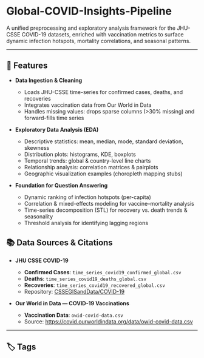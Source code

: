 # Global-COVID-Insights-Pipeline

A unified preprocessing and exploratory analysis framework for the JHU-CSSE COVID-19 datasets, enriched with vaccination metrics to surface dynamic infection hotspots, mortality correlations, and seasonal patterns.

---

## 🚀 Features

- **Data Ingestion & Cleaning**  
  - Loads JHU-CSSE time-series for confirmed cases, deaths, and recoveries  
  - Integrates vaccination data from Our World in Data  
  - Handles missing values: drops sparse columns (>30% missing) and forward-fills time series

- **Exploratory Data Analysis (EDA)**  
  - Descriptive statistics: mean, median, mode, standard deviation, skewness  
  - Distribution plots: histograms, KDE, boxplots  
  - Temporal trends: global & country-level line charts  
  - Relationship analysis: correlation matrices & pairplots  
  - Geographic visualization examples (choropleth mapping stubs)

- **Foundation for Question Answering**  
  - Dynamic ranking of infection hotspots (per-capita)  
  - Correlation & mixed-effects modeling for vaccine–mortality analysis  
  - Time-series decomposition (STL) for recovery vs. death trends & seasonality  
  - Threshold analysis for identifying lagging regions

## 📚 Data Sources & Citations

- **JHU CSSE COVID-19**  
  - **Confirmed Cases**: `time_series_covid19_confirmed_global.csv`  
  - **Deaths**: `time_series_covid19_deaths_global.csv`  
  - **Recoveries**: `time_series_covid19_recovered_global.csv`  
  - Repository: [CSSEGISandData/COVID-19](https://github.com/CSSEGISandData/COVID-19)

- **Our World in Data — COVID-19 Vaccinations**  
  - **Vaccination Data**: `owid-covid-data.csv`  
  - Source: <https://covid.ourworldindata.org/data/owid-covid-data.csv>

---

## 🏷️ Tags

